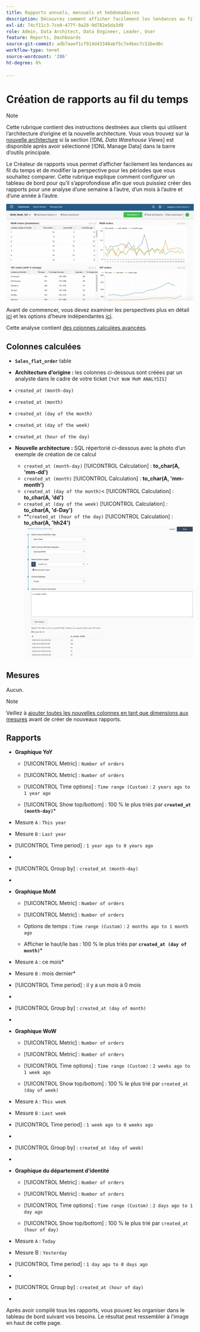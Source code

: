 ```yaml
---
title: Rapports annuels, mensuels et hebdomadaires
description: Découvrez comment afficher facilement les tendances au fil du temps et modifier la perspective pour les périodes que vous souhaitez comparer.
exl-id: 74cf11c3-7ce0-477f-9a28-9d782e5da3d9
role: Admin, Data Architect, Data Engineer, Leader, User
feature: Reports, Dashboards
source-git-commit: adb7aaef1cf914d43348abf5c7e4bec7c51bed0c
workflow-type: tm+mt
source-wordcount: '286'
ht-degree: 0%

---
```


# Création de rapports au fil du temps

>[!NOTE]
>
>Cette rubrique contient des instructions destinées aux clients qui utilisent l’architecture d’origine et la nouvelle architecture. Vous vous trouvez sur la [nouvelle architecture](../../administrator/account-management/new-architecture.md) si la section [!DNL _Data Warehouse Views_] est disponible après avoir sélectionné [!DNL Manage Data] dans la barre d’outils principale.

Le Créateur de rapports vous permet d’afficher facilement les tendances au fil du temps et de modifier la perspective pour les périodes que vous souhaitez comparer. Cette rubrique explique comment configurer un tableau de bord pour qu’il s’approfondisse afin que vous puissiez créer des rapports pour une analyse d’une semaine à l’autre, d’un mois à l’autre et d’une année à l’autre.

![](../../assets/Wow__mom__yoy.png)

Avant de commencer, vous devez examiner les perspectives plus en détail [ici](../../tutorials/using-visual-report-builder.md) et les options d’heure indépendantes [ici](../../tutorials/time-options-visual-rpt-bldr.md).

Cette analyse contient [des colonnes calculées avancées](../data-warehouse-mgr/adv-calc-columns.md).

## Colonnes calculées

* **`Sales_flat_order`** table
* **Architecture d’origine :** les colonnes ci-dessous sont créées par un analyste dans le cadre de votre ticket `[YoY WoW MoM ANALYSIS]`
* `created_at (month-day)`
* `created_at (month)`
* `created_at (day of the month)`
* `created_at (day of the week)`
* `created_at (hour of the day)`

* **Nouvelle architecture :** SQL répertorié ci-dessous avec la photo d’un exemple de création de ce calcul
   * `created_at (month-day)` [!UICONTROL Calculation] : **to_char(A, &#39;mm-dd&#39;)**
   * `created_at (month)` [!UICONTROL Calculation] : **to_char(A, &#39;mm-month&#39;)**
   * `created_at (day of the month)`&lt; [!UICONTROL Calculation] : **to_char(A, &#39;dd&#39;)**
   * `created_at (day of the week)` [!UICONTROL Calculation] : **to_char(A, &#39;d-Day&#39;)**
   * **`created_at (hour of the day)` [!UICONTROL Calculation] : **to_char(A, &#39;hh24&#39;)**
     ![](../../assets/new-arch-create-calc.png)

## Mesures

Aucun.

>[!NOTE]
>
>Veillez à [ajouter toutes les nouvelles colonnes en tant que dimensions aux mesures](../data-warehouse-mgr/manage-data-dimensions-metrics.md) avant de créer de nouveaux rapports.

## Rapports

* **Graphique YoY**
   * [!UICONTROL Metric] : `Number of orders`

   * [!UICONTROL Metric] : `Number of orders`
   * [!UICONTROL Time options] : `Time range (Custom)` : `2 years ago to 1 year ago`

   * [!UICONTROL Show top/bottom] : 100 % le plus triés par **`created_at (month-day)`***

* Mesure `A` : `This year`
* Mesure `B` : `Last year`
* [!UICONTROL Time period] : `1 year ago to 0 years ago`
* 
  [!UICONTROL Interval]: `None`
* [!UICONTROL Group by] : `created_at (month-day)`
* 
  [!UICONTROL Chart Type]: `Line`

* **Graphique MoM**
   * [!UICONTROL Metric] : `Number of orders`

   * [!UICONTROL Metric] : `Number of orders`
   * Options de temps : `Time range (Custom)` : `2 months ago to 1 month ago`

   * Afficher le haut/le bas : 100 % le plus triés par **`created_at (day of month)`***

* Mesure `A` : ce mois*
* Mesure `B` : mois dernier*
* [!UICONTROL Time period] : il y a un mois à 0 mois
* 
  [!UICONTROL Interval]: None
* [!UICONTROL Group by] : `created_at (day of month)`
* 
  [!UICONTROL Chart Type]: Line

* **Graphique WoW**
   * [!UICONTROL Metric] : `Number of orders`

   * [!UICONTROL Metric] : `Number of orders`
   * [!UICONTROL Time options] : `Time range (Custom)` : `2 weeks ago to 1 week ago`

   * [!UICONTROL Show top/bottom] : 100 % le plus trié par `created_at (day of week)`

* Mesure `A` : `This week`
* Mesure `B` : `Last week`
* [!UICONTROL Time period] : `1 week ago to 0 weeks ago`
* 
  [!UICONTROL Interval]: `None`
* [!UICONTROL Group by] : `created_at (day of week)`
* 
  [!UICONTROL Chart Type]: `Line`

* **Graphique du département d’identité**
   * [!UICONTROL Metric] : `Number of orders`

   * [!UICONTROL Metric] : `Number of orders`
   * [!UICONTROL Time options] : `Time range (Custom)` : `2 days ago to 1 day ago`

   * [!UICONTROL Show top/bottom] : 100 % le plus trié par `created_at (hour of day)`

* Mesure `A` : `Today`
* Mesure B : `Yesterday`
* [!UICONTROL Time period] : `1 day ago to 0 days ago`
* 
  [!UICONTROL Interval]: `None`
* [!UICONTROL Group by] : `created_at (hour of day)`
* 
  [!UICONTROL Chart Type]: `Line`

Après avoir compilé tous les rapports, vous pouvez les organiser dans le tableau de bord suivant vos besoins. Le résultat peut ressembler à l’image en haut de cette page.
